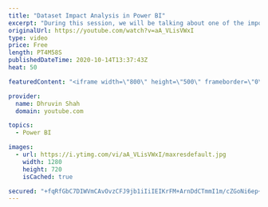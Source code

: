 ```yaml
---
title: "Dataset Impact Analysis in Power BI"
excerpt: "During this session, we will be talking about one of the important concept of Power BI Service which is - Dataset Impact Analysis.  Sometimes, there are scenarios where we have so many datasets available in the Workspace and we don't know which are the dependent  reports or dashboards for the created"
originalUrl: https://youtube.com/watch?v=aA_VLisVWxI
type: video
price: Free
length: PT4M58S
publishedDateTime: 2020-10-14T13:37:43Z
heat: 50

featuredContent: "<iframe width=\"800\" height=\"500\" frameborder=\"0\" src=\"https://www.youtube.com/embed/aA_VLisVWxI\" allow=\"accelerometer; autoplay; encrypted-media; gyroscope; picture-in-picture\" allowfullscreen></iframe>"

provider:
  name: Dhruvin Shah
  domain: youtube.com

topics:
  - Power BI

images:
  - url: https://i.ytimg.com/vi/aA_VLisVWxI/maxresdefault.jpg
    width: 1280
    height: 720
    isCached: true

secured: "+fqRfGbC7DIWVmCAvOvzCFJ9jb1iIiIEIKrFM+ArnDdCTmmI1m/cZGoNi6ep+5GnROfVAHE+AfMBvPulTdlqA1GAFVBbNc12MugMYHw4fn42gNlrxPSIdl5/gWFiSP7HP4024/FWHNV807JT1IHPdiMYRsDPlKWRB4UBlfhYHk/MRfTbEG4swhRUBeKTPW7ZRBp4+X5t5ZSchm1gZHInTmR7Dkd8nDlK991kGFwu0RB4f22D5USNYij6s1ocU6YkTOvfKWU0ea609ri/A50S1DUglMGmVeLUWrJbvEkJPjq4O7u4uUE1ny+uEt7nveblbq7ofadV6w0E2wNAWzaDcKF4XrcnfCwR70TVn3EIxRYC0QY72ycFOzJnKsp5u9+sB/pO0SsD7AnCE/F76HmYio/2Sak2fTBuzS/pp/h4elY=;QV8cz0jEkE1pvJOidoe5IA=="
---
```


